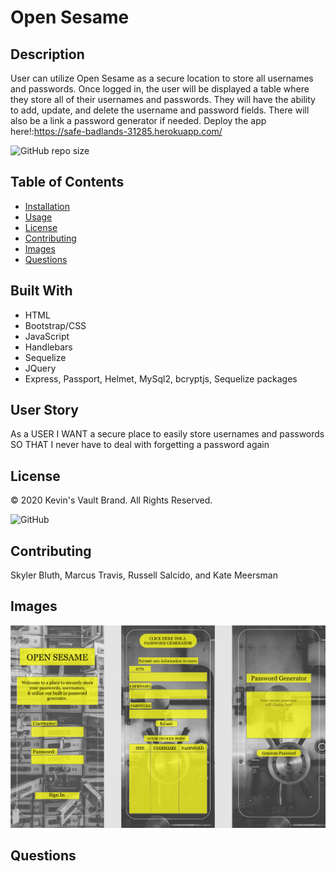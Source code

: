 
  # Open Sesame

  ## Description
  User can utilize Open Sesame as a secure location to store all usernames and passwords.  Once logged in, the user will be displayed a table where they store all of their usernames and passwords.  They will have the ability to add, update, and delete the username and   password fields. There will also be a link a password generator if needed.
  Deploy the app here!:https://safe-badlands-31285.herokuapp.com/

  ![GitHub repo size](https://img.shields.io/github/repo-size/saDS/Open-Sesame)

  ## Table of Contents
  * [Installation](#installation)
  * [Usage](#usage)
  * [License](#license)
  * [Contributing](#contributing)
  * [Images](#images)
  * [Questions](#questions) 

  ## Built With
  * HTML
  * Bootstrap/CSS
  * JavaScript
  * Handlebars
  * Sequelize
  * JQuery
  * Express, Passport, Helmet, MySql2, bcryptjs, Sequelize packages

  ## User Story
  As a USER
  I WANT a secure place to easily store usernames and passwords
  SO THAT I never have to deal with forgetting a password again

  ## License
  © 2020 Kevin's Vault Brand. All Rights Reserved.

  ![GitHub](https://img.shields.io/github/license/saDS/Open-Sesame)

  ## Contributing
  Skyler Bluth, Marcus Travis, Russell Salcido, and Kate Meersman

  ## Images

  ![image of xd](/public/assets/images/xdimg.png)

  ## Questions
 

    

